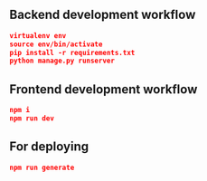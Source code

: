 ## Backend development workflow

```json
virtualenv env
source env/bin/activate
pip install -r requirements.txt
python manage.py runserver
```

## Frontend development workflow

```json
npm i
npm run dev
```

## For deploying

```json
npm run generate
```
